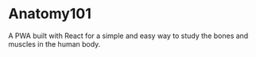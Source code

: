 # Anatomy101
A PWA built with React for a simple and easy way to study the bones and muscles in the human body.
